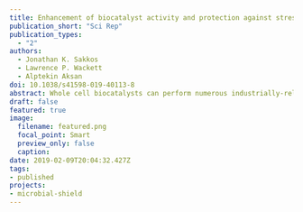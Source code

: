 ```yaml
---
title: Enhancement of biocatalyst activity and protection against stressors using a microbial exoskeleton
publication_short: "Sci Rep"
publication_types:
  - "2"
authors:
  - Jonathan K. Sakkos
  - Lawrence P. Wackett
  - Alptekin Aksan
doi: 10.1038/s41598-019-40113-8
abstract: Whole cell biocatalysts can perform numerous industrially-relevant chemical reactions. While they are less expensive than purified enzymes, whole cells suffer from inherent reaction rate limitations due to transport resistance imposed by the cell membrane. Furthermore, it is desirable to immobilize the biocatalysts to enable ease of separation from the reaction mixture. In this study, we used a layer-by-layer (LbL) self-assembly process to create a microbial exoskeleton which, simultaneously immobilized, protected, and enhanced the reactivity of a whole cell biocatalyst. As a proof of concept, we used Escherichia coli expressing homoprotocatechuate 2,3-dioxygenase (HPCD) as a model biocatalyst and coated it with up to ten alternating layers of poly(diallyldimethylammonium chloride) (PDADMAC) and silica. the microbial exoskeleton also protected the biocatalyst against a variety of external stressors including desiccation, freeze/thaw, exposure to high temperatures, osmotic shock, as well as against enzymatic attack by lysozyme, and predation by protozoa. While we observed increased permeability of the outer membrane after exoskeleton deposition, this had a moderate effect on the reaction rate (up to two-fold enhancement). When the exoskeleton construction was followed by detergent treatment to permeabilize the cytoplasmic membrane, up to 15-fold enhancement in the reaction rate was reached. With the exoskeleton, we increased in the reaction rate constants as much as 21-fold by running the biocatalyst at elevated temperatures ranging from 40 °C to 60    °C, a supraphysiologic temperature range not accessible by unprotected bacteria.
draft: false
featured: true
image:
  filename: featured.png
  focal_point: Smart
  preview_only: false
  caption: 
date: 2019-02-09T20:04:32.427Z
tags:
- published
projects:
- microbial-shield
---
```

